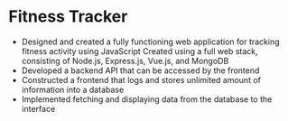 # Fitness Tracker

- Designed and created a fully functioning web application for tracking fitness activity using 
JavaScript 
Created using a full web stack, consisting of Node.js, Express.js, Vue.js, and MongoDB
- Developed a backend API that can be accessed by the frontend
- Constructed a frontend that logs and stores unlimited amount of information into a database
- Implemented fetching and displaying data from the database to the interface

